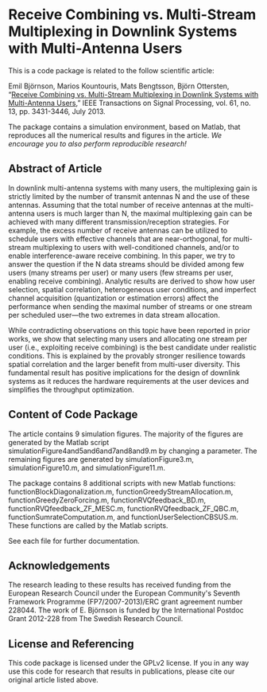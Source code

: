 Receive Combining vs. Multi-Stream Multiplexing in Downlink Systems with Multi-Antenna Users
==================

This is a code package is related to the follow scientific article:

Emil Björnson, Marios Kountouris, Mats Bengtsson, Björn Ottersten, “[Receive Combining vs. Multi-Stream Multiplexing in Downlink Systems with Multi-Antenna Users](http://arxiv.org/pdf/1207.2776),” IEEE Transactions on Signal Processing, vol. 61, no. 13, pp. 3431-3446, July 2013.

The package contains a simulation environment, based on Matlab, that reproduces all the numerical results and figures in the article. *We encourage you to also perform reproducible research!*


## Abstract of Article

In downlink multi-antenna systems with many users, the multiplexing gain is strictly limited by the number of transmit antennas N and the use of these antennas. Assuming that the total number of receive antennas at the multi-antenna users is much larger than N, the maximal multiplexing gain can be achieved with many different transmission/reception strategies. For example, the excess number of receive antennas can be utilized to schedule users with effective channels that are near-orthogonal, for multi-stream multiplexing to users with well-conditioned channels, and/or to enable interference-aware receive combining. In this paper, we try to answer the question if the N data streams should be divided among few users (many streams per user) or many users (few streams per user, enabling receive combining). Analytic results are derived to show how user selection, spatial correlation, heterogeneous user conditions, and imperfect channel acquisition (quantization or estimation errors) affect the performance when sending the maximal number of streams or one stream per scheduled user—the two extremes in data stream allocation.

While contradicting observations on this topic have been reported in prior works, we show that selecting many users and allocating one stream per user (i.e., exploiting receive combining) is the best candidate under realistic conditions. This is explained by the provably stronger resilience towards spatial correlation and the larger benefit from multi-user diversity. This fundamental result has positive implications for the design of downlink systems as it reduces the hardware requirements at the user devices and simplifies the throughput optimization.


## Content of Code Package

The article contains 9 simulation figures. The majority of the figures are generated by the Matlab script simulationFigure4and5and6and7and8and9.m by changing a parameter. The remaining figures are generated by simulationFigure3.m, simulationFigure10.m, and simulationFigure11.m.

The package contains 8 additional scripts with new Matlab functions: functionBlockDiagonalization.m, functionGreedyStreamAllocation.m, functionGreedyZeroForcing.m, functionRVQfeedback_BD.m, functionRVQfeedback_ZF_MESC.m, functionRVQfeedback_ZF_QBC.m, functionSumrateComputation.m, and functionUserSelectionCBSUS.m. These functions are called by the Matlab scripts.

See each file for further documentation. 


## Acknowledgements

The research leading to these results has received funding from the European Research Council under the European Community's Seventh Framework Programme (FP7/2007-2013)/ERC grant agreement number 228044. The work of E. Björnson is funded by the International Postdoc Grant 2012-228 from The Swedish Research Council.


## License and Referencing

This code package is licensed under the GPLv2 license. If you in any way use this code for research that results in publications, please cite our original article listed above.
